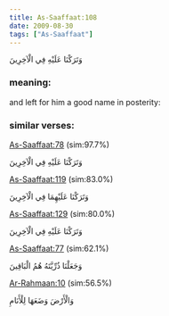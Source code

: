 ```yaml
---
title: As-Saaffaat:108
date: 2009-08-30
tags: ["As-Saaffaat"]
---
```

وَتَرَكْنَا عَلَيْهِ فِي الْآخِرِينَ
### meaning: 
and left for him a good name in posterity:
### similar verses: 

[As-Saaffaat:78](/37/78) (sim:97.7%)

وَتَرَكْنَا عَلَيْهِ فِي الْآخِرِينَ

[As-Saaffaat:119](/37/119) (sim:83.0%)

وَتَرَكْنَا عَلَيْهِمَا فِي الْآخِرِينَ

[As-Saaffaat:129](/37/129) (sim:80.0%)

وَتَرَكْنَا عَلَيْهِ فِي الْآخِرِينَ

[As-Saaffaat:77](/37/77) (sim:62.1%)

وَجَعَلْنَا ذُرِّيَّتَهُ هُمُ الْبَاقِينَ

[Ar-Rahmaan:10](/55/10) (sim:56.5%)

وَالْأَرْضَ وَضَعَهَا لِلْأَنَامِ

